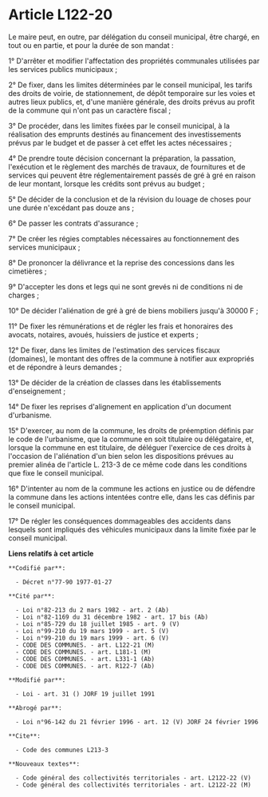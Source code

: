 # Article L122-20

Le maire peut, en outre, par délégation du conseil municipal, être chargé, en tout ou en partie, et pour la durée de son
mandat :

1° D'arrêter et modifier l'affectation des propriétés communales utilisées par les services publics municipaux ;

2° De fixer, dans les limites déterminées par le conseil municipal, les tarifs des droits de voirie, de stationnement, de
dépôt temporaire sur les voies et autres lieux publics, et, d'une manière générale, des droits prévus au profit de la commune
qui n'ont pas un caractère fiscal ;

3° De procéder, dans les limites fixées par le conseil municipal, à la réalisation des emprunts destinés au financement des
investissements prévus par le budget et de passer à cet effet les actes nécessaires ;

4° De prendre toute décision concernant la préparation, la passation, l'exécution et le règlement des marchés de travaux, de
fournitures et de services qui peuvent être réglementairement passés de gré à gré en raison de leur montant, lorsque les
crédits sont prévus au budget ;

5° De décider de la conclusion et de la révision du louage de choses pour une durée n'excédant pas douze ans ;

6° De passer les contrats d'assurance ;

7° De créer les régies comptables nécessaires au fonctionnement des services municipaux ;

8° De prononcer la délivrance et la reprise des concessions dans les cimetières ;

9° D'accepter les dons et legs qui ne sont grevés ni de conditions ni de charges ;

10° De décider l'aliénation de gré à gré de biens mobiliers jusqu'à 30000 F ;

11° De fixer les rémunérations et de régler les frais et honoraires des avocats, notaires, avoués, huissiers de justice et
experts ;

12° De fixer, dans les limites de l'estimation des services fiscaux (domaines), le montant des offres de la commune à
notifier aux expropriés et de répondre à leurs demandes ;

13° De décider de la création de classes dans les établissements d'enseignement ;

14° De fixer les reprises d'alignement en application d'un document d'urbanisme.

15° D'exercer, au nom de la commune, les droits de préemption définis par le code de l'urbanisme, que la commune en soit
titulaire ou délégataire, et, lorsque la commune en est titulaire, de déléguer l'exercice de ces droits à l'occasion de
l'aliénation d'un bien selon les dispositions prévues au premier alinéa de l'article L. 213-3 de ce même code dans les
conditions que fixe le conseil municipal.

16° D'intenter au nom de la commune les actions en justice ou de défendre  la commune dans les actions intentées contre elle,
dans les cas définis par le conseil municipal.

17° De régler les conséquences dommageables des accidents dans lesquels sont impliqués des véhicules municipaux dans la
limite fixée par le conseil municipal.

**Liens relatifs à cet article**

	**Codifié par**:

	  - Décret n°77-90 1977-01-27

	**Cité par**:

	  - Loi n°82-213 du 2 mars 1982 - art. 2 (Ab)
	  - Loi n°82-1169 du 31 décembre 1982 - art. 17 bis (Ab)
	  - Loi n°85-729 du 18 juillet 1985 - art. 9 (V)
	  - Loi n°99-210 du 19 mars 1999 - art. 5 (V)
	  - Loi n°99-210 du 19 mars 1999 - art. 6 (V)
	  - CODE DES COMMUNES. - art. L122-21 (M)
	  - CODE DES COMMUNES. - art. L181-1 (M)
	  - CODE DES COMMUNES. - art. L331-1 (Ab)
	  - CODE DES COMMUNES. - art. R122-7 (Ab)

	**Modifié par**:

	  - Loi - art. 31 () JORF 19 juillet 1991

	**Abrogé par**:

	  - Loi n°96-142 du 21 février 1996 - art. 12 (V) JORF 24 février 1996

	**Cite**:

	  - Code des communes L213-3

	**Nouveaux textes**:

	  - Code général des collectivités territoriales - art. L2122-22 (V)
	  - Code général des collectivités territoriales - art. L2122-22 (M)
